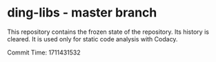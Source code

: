 # ding-libs - master branch

This repository contains the frozen state of the repository.
Its history is cleared. It is used only for static code
analysis with Codacy.

Commit Time: 1711431532